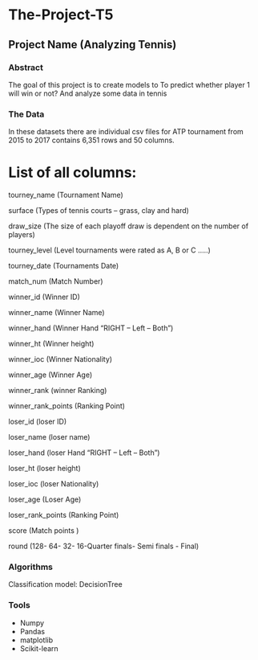 # The-Project-T5
## Project Name (Analyzing Tennis)
### Abstract
The goal of this project is to create models to To predict whether player 1 will win or not? And analyze some data in tennis
### The Data
In these datasets there are individual csv files for ATP tournament from 2015 to 2017 contains 6,351 rows and 50 columns.
# List of all columns:
tourney_name (Tournament Name)

surface (Types of tennis courts – grass, clay and hard)

draw_size (The size of each playoff draw is dependent on the number of players)

tourney_level (Level tournaments were rated as A, B or C …..)

tourney_date (Tournaments Date)

match_num (Match Number)

winner_id (Winner ID)

winner_name (Winner Name)

winner_hand (Winner Hand “RIGHT – Left – Both”)

winner_ht (Winner height)

winner_ioc (Winner Nationality)

winner_age (Winner Age)

winner_rank (winner Ranking)

winner_rank_points (Ranking Point)

loser_id (loser ID)

loser_name (loser name)

loser_hand (loser Hand “RIGHT – Left – Both”)

loser_ht (loser height)

loser_ioc (loser Nationality)

loser_age (Loser Age)

loser_rank_points (Ranking Point)

score (Match points )

round (128- 64- 32- 16-Quarter finals- Semi finals - Final)

### Algorithms 
Classification model: DecisionTree

### Tools
* Numpy 
*  Pandas
*  matplotlib
*  Scikit-learn


